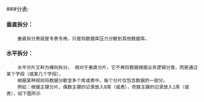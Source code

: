 ###分表:
   #### 垂直拆分：
        垂直拆分表就是专表专用，只是将数据库压力分散到其他数据库。
  #### 水平拆分：
        水平分片又称为横向拆分。 相对于垂直分片，它不再将数据根据业务逻辑分类，而是通过某个字段（或某几个字段），
        根据某种规则将数据分散至多个库或表中，每个分片仅包含数据的一部分。
        例如：根据主键分片，偶数主键的记录放入0库（或表），奇数主键的记录放入1库（或表），如下图所示